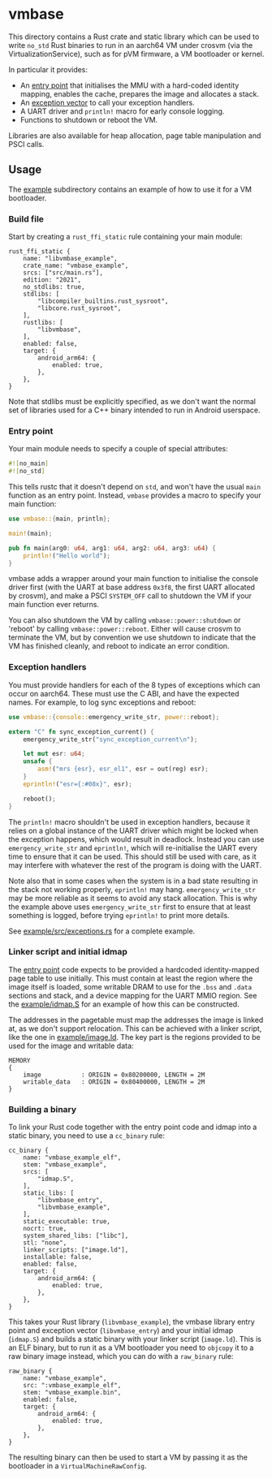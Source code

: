 # vmbase

This directory contains a Rust crate and static library which can be used to write `no_std` Rust
binaries to run in an aarch64 VM under crosvm (via the VirtualizationService), such as for pVM
firmware, a VM bootloader or kernel.

In particular it provides:

- An [entry point](entry.S) that initialises the MMU with a hard-coded identity mapping, enables the
  cache, prepares the image and allocates a stack.
- An [exception vector](exceptions.S) to call your exception handlers.
- A UART driver and `println!` macro for early console logging.
- Functions to shutdown or reboot the VM.

Libraries are also available for heap allocation, page table manipulation and PSCI calls.

## Usage

The [example](example/) subdirectory contains an example of how to use it for a VM bootloader.

### Build file

Start by creating a `rust_ffi_static` rule containing your main module:

```soong
rust_ffi_static {
    name: "libvmbase_example",
    crate_name: "vmbase_example",
    srcs: ["src/main.rs"],
    edition: "2021",
    no_stdlibs: true,
    stdlibs: [
        "libcompiler_builtins.rust_sysroot",
        "libcore.rust_sysroot",
    ],
    rustlibs: [
        "libvmbase",
    ],
    enabled: false,
    target: {
        android_arm64: {
            enabled: true,
        },
    },
}
```

Note that stdlibs must be explicitly specified, as we don't want the normal set of libraries used
for a C++ binary intended to run in Android userspace.

### Entry point

Your main module needs to specify a couple of special attributes:

```rust
#![no_main]
#![no_std]
```

This tells rustc that it doesn't depend on `std`, and won't have the usual `main` function as an
entry point. Instead, `vmbase` provides a macro to specify your main function:

```rust
use vmbase::{main, println};

main!(main);

pub fn main(arg0: u64, arg1: u64, arg2: u64, arg3: u64) {
    println!("Hello world");
}
```

vmbase adds a wrapper around your main function to initialise the console driver first (with the
UART at base address `0x3f8`, the first UART allocated by crosvm), and make a PSCI `SYSTEM_OFF` call
to shutdown the VM if your main function ever returns.

You can also shutdown the VM by calling `vmbase::power::shutdown` or 'reboot' by calling
`vmbase::power::reboot`. Either will cause crosvm to terminate the VM, but by convention we use
shutdown to indicate that the VM has finished cleanly, and reboot to indicate an error condition.

### Exception handlers

You must provide handlers for each of the 8 types of exceptions which can occur on aarch64. These
must use the C ABI, and have the expected names. For example, to log sync exceptions and reboot:

```rust
use vmbase::{console::emergency_write_str, power::reboot};

extern "C" fn sync_exception_current() {
    emergency_write_str("sync_exception_current\n");

    let mut esr: u64;
    unsafe {
        asm!("mrs {esr}, esr_el1", esr = out(reg) esr);
    }
    eprintln!("esr={:#08x}", esr);

    reboot();
}
```

The `println!` macro shouldn't be used in exception handlers, because it relies on a global instance
of the UART driver which might be locked when the exception happens, which would result in deadlock.
Instead you can use `emergency_write_str` and `eprintln!`, which will re-initialise the UART every
time to ensure that it can be used. This should still be used with care, as it may interfere with
whatever the rest of the program is doing with the UART.

Note also that in some cases when the system is in a bad state resulting in the stack not working
properly, `eprintln!` may hang. `emergency_write_str` may be more reliable as it seems to avoid
any stack allocation. This is why the example above uses `emergency_write_str` first to ensure that
at least something is logged, before trying `eprintln!` to print more details.

See [example/src/exceptions.rs](examples/src/exceptions.rs) for a complete example.

### Linker script and initial idmap

The [entry point](entry.S) code expects to be provided a hardcoded identity-mapped page table to use
initially. This must contain at least the region where the image itself is loaded, some writable
DRAM to use for the `.bss` and `.data` sections and stack, and a device mapping for the UART MMIO
region. See the [example/idmap.S](example/idmap.S) for an example of how this can be constructed.

The addresses in the pagetable must map the addresses the image is linked at, as we don't support
relocation. This can be achieved with a linker script, like the one in
[example/image.ld](example/image.ld). The key part is the regions provided to be used for the image
and writable data:

```ld
MEMORY
{
	image		    : ORIGIN = 0x80200000, LENGTH = 2M
	writable_data	: ORIGIN = 0x80400000, LENGTH = 2M
}
```

### Building a binary

To link your Rust code together with the entry point code and idmap into a static binary, you need
to use a `cc_binary` rule:

```soong
cc_binary {
    name: "vmbase_example_elf",
    stem: "vmbase_example",
    srcs: [
        "idmap.S",
    ],
    static_libs: [
        "libvmbase_entry",
        "libvmbase_example",
    ],
    static_executable: true,
    nocrt: true,
    system_shared_libs: ["libc"],
    stl: "none",
    linker_scripts: ["image.ld"],
    installable: false,
    enabled: false,
    target: {
        android_arm64: {
            enabled: true,
        },
    },
}
```

This takes your Rust library (`libvmbase_example`), the vmbase library entry point and exception
vector (`libvmbase_entry`) and your initial idmap (`idmap.S`) and builds a static binary with your
linker script (`image.ld`). This is an ELF binary, but to run it as a VM bootloader you need to
`objcopy` it to a raw binary image instead, which you can do with a `raw_binary` rule:

```soong
raw_binary {
    name: "vmbase_example",
    src: ":vmbase_example_elf",
    stem: "vmbase_example.bin",
    enabled: false,
    target: {
        android_arm64: {
            enabled: true,
        },
    },
}
```

The resulting binary can then be used to start a VM by passing it as the bootloader in a
`VirtualMachineRawConfig`.
